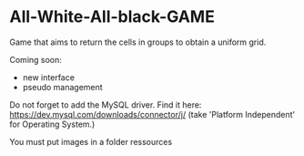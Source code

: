 # All-White-All-black-GAME 
Game that aims to return the cells in groups to obtain a uniform grid.

Coming soon:
- new interface
- pseudo management


Do not forget to add the MySQL driver.
Find it here: https://dev.mysql.com/downloads/connector/j/ (take 'Platform Independent' for Operating System.)

You must put images in a folder ressources
